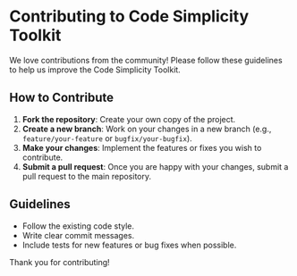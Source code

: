 # Contributing to Code Simplicity Toolkit

We love contributions from the community! Please follow these guidelines to help us improve the Code Simplicity Toolkit.

## How to Contribute
1. **Fork the repository**: Create your own copy of the project.
2. **Create a new branch**: Work on your changes in a new branch (e.g., `feature/your-feature` or `bugfix/your-bugfix`).
3. **Make your changes**: Implement the features or fixes you wish to contribute.
4. **Submit a pull request**: Once you are happy with your changes, submit a pull request to the main repository.

## Guidelines
- Follow the existing code style.
- Write clear commit messages.
- Include tests for new features or bug fixes when possible.

Thank you for contributing!